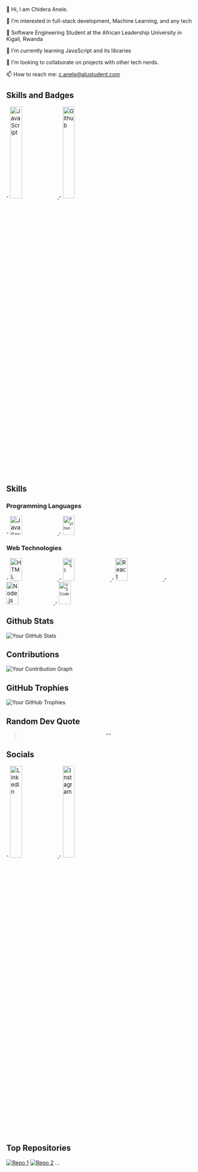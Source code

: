 👋 Hi, I am Chidera Anele. 

👀 I'm interested in full-stack development, Machine Learning, and any tech 

🌱 Software Engineering Student at the  African Leadership University in Kigali, Rwanda

🌱 I'm currently learning JavaScript and its libraries

💞️ I'm looking to collaborate on projects with other tech nerds.

📫 How to reach me: c.anele@alustudent.com

<!-- Skills and Badges -->
## Skills and Badges
<div class ='skills_badges' display: inline-block;>
  - <a href="https://github.com/JavaScript">
    <img src="https://img.shields.io/badge/JavaScript-black?style=for-the-badge&logo=javascript" alt="JavaScript" style="width: 25%; height: auto; font-size: 15px;">
  </a>
- <a href="https://github.com/Chidera0001">
    <img src="https://img.shields.io/github/followers/Chidera0001?style=social&labelColor=black" alt="Github" style="width: 25%; height: auto; font-size: 15px;">
  </a>
</div>

## Skills
### Programming Languages
<div class ='languages' display: inline-block;>
  - <a href="https://github.com/JavaScript">
    <img src="https://img.shields.io/badge/JavaScript-black?style=for-the-badge&logo=javascript" alt="JavaScript" style="width: 25%; height: 50px; font-size: 15px;">
  </a>
- <a href="https://github.com/your-Python-repo">
    <img src="https://img.shields.io/badge/Python-black?style=for-the-badge&logo=python" alt="Python" style="width: 25%; height: 50px; font-size: 10px;">
  </a>
</div>

### Web Technologies
<div class ='dev_tech' display: inline-flex;>
  - <a href="https://github.com/your-HTML-repo">
    <img src="https://img.shields.io/badge/HTML5-black?style=for-the-badge&logo=html5" alt="HTML" style="width: 25%; height: 60px; font-size: 15px;">
  </a>
- <a href="https://github.com/your-CSS-repo">
    <img src="https://img.shields.io/badge/CSS3-black?style=for-the-badge&logo=css3" alt="CSS" style="width: 25%; height: 60px; font-size: 10px;">
  </a>
- <a href="https://github.com/your-React-repo">
    <img src="https://img.shields.io/badge/React-black?style=for-the-badge&logo=react" alt="React" style="width: 25%; height: 60px; font-size: 15px;">
  </a>
- <a href="https://github.com/your-Node.js-repo">
    <img src="https://img.shields.io/badge/Node.js-black?style=for-the-badge&logo=node.js" alt="Node.js" style="width: 25%; height: 60px; font-size: 15px;">
  </a>
- <a href="https://github.com/your-VSCode-repo">
    <img src="https://img.shields.io/badge/VSCode-black?style=for-the-badge&logo=visual-studio-code" alt="VSCode" style="width: 25%; height: 60px; font-size: 10px;">
  </a>
</div>

## Github Stats
![Your GitHub Stats](https://github-readme-stats.vercel.app/api?username=Chidera0001&show_icons=true&count_private=true&theme=dark)

## Contributions
![Your Contribution Graph](https://github-readme-streak-stats.herokuapp.com/?user=Chidera0001&theme=dark)

## GitHub Trophies
![Your GitHub Trophies](https://github-profile-trophy.vercel.app/?username=Chidera0001&theme=dark)

## Random Dev Quote
<blockquote>
  <p align="center">
    <em>"<!-- RANDOM DEV QUOTE -->"</em>
  </p>
</blockquote>

<!-- Refresh quote every 5 minutes -->
<script>
  setInterval(() => {
    fetch('https://api.quotable.io/random')
      .then(response => response.json())
      .then(data => {
        const quoteElement = document.querySelector('blockquote p em');
        quoteElement.textContent = data.content;
      })
      .catch(error => console.error('Error fetching random quote:', error));
  }, 300000); // 5 minutes in milliseconds
</script>

## Socials
<div class ='socials' display: inline-block;>
  - <a href="https://www.linkedin.com/in/chidera-anele/">
    <img src="https://img.shields.io/badge/LinkedIn-blue?style=for-the-badge&logo=linkedin" alt="LinkedIn" style="width: 25%; height: auto; font-size: 15px;">
  </a>
- <a href="https://www.instagram.com/chidera.anele/">
    <img src="https://img.shields.io/badge/Instagram-black?style=for-the-badge&logo=instagram" alt="Instagram" style="width: 25%; height: auto; font-size: 15px;">
  </a>
</div>

<!-- Top Repositories -->
## Top Repositories
[![Repo 1](https://github-readme-stats.vercel.app/api/pin/?username=Chidera0001&repo=JavaScript&show_owner=true&theme=dark)](https://github.com/Chidera0001/JavaScript)
[![Repo 2](https://github-readme-stats.vercel.app/api/pin/?username=Chidera0001&repo=alu-back-end&show_owner=true&theme=dark)](https://github.com/Chidera0001/alu-back-end)
...

<!-- Contributions -->




